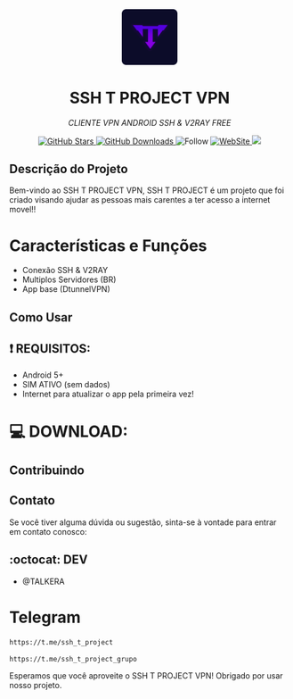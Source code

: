 <div align="center">
  <img src="favicon.ico" alt="Logo do SSH T PROJECT VPN" width="100">
</div>

<h1 align="center">SSH T PROJECT VPN</h1>
<p align="center"><i>CLIENTE VPN ANDROID SSH & V2RAY FREE</i></p>

<div align="center">
  <a href="https://github.com/TelksBr/SSH_T_PROJECT_PAGE/stargazers">
    <img src="https://img.shields.io/github/stars/TelksBr/SSH_T_PROJECT_PAGE.svg?style=for-the-badge" alt="GitHub Stars">
  </a>
  <a href="https://github.com/TelksBr/SSH_T_PROJECT_PAGE/releases">
    <img src="https://img.shields.io/github/downloads/TelksBr/SSH_T_PROJECT_PAGE/total.svg?style=for-the-badge" alt="GitHub Downloads">
  </a>
  <a>
    <img src="https://img.shields.io/github/followers/TelksBr.svg?style=social&label=Follow&maxAge=2592000" alt="Follow">
  </a>
    <a href= "https://sshtproject.com">
    <img src="https://img.shields.io/website-up-down-green-red/http/sshtproject.com" alt="WebSite">
  </a>
  </a>
    <a>
    <img src="https://img.shields.io/badge/Maintained%3F-yes-green.svg">
  </a>
</div>

## Descrição do Projeto

Bem-vindo ao SSH T PROJECT VPN, SSH T PROJECT é um projeto que foi criado visando ajudar as pessoas mais carentes a ter acesso a internet movel!!

# Características e Funções

- Conexão SSH & V2RAY
- Multiplos Servidores (BR)
- App base (DtunnelVPN)

## Como Usar



## :heavy_exclamation_mark: REQUISITOS:

* Android 5+
* SIM ATIVO (sem dados)
* Internet para atualizar o app pela primeira vez!


# 💻 DOWNLOAD:



## Contribuindo


## Contato

Se você tiver alguma dúvida ou sugestão, sinta-se à vontade para entrar em contato conosco:

## :octocat: DEV
- @TALKERA

# Telegram
```
https://t.me/ssh_t_project
```
```
https://t.me/ssh_t_project_grupo
```

Esperamos que você aproveite o SSH T PROJECT VPN! Obrigado por usar nosso projeto.

<!-- <div align="center">
  <a>
    <img src="https://starchart.cc/TelksBr/SSH_T_PROJECT_PAGE.svg">
  </a>
</div > -->
